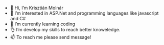 - 👋 Hi, I’m Krisztián Molnár
- 👀 I’m interested in ASP.Net and programming languages like javascript and C#
- 🌱 I’m currently learning coding
- 👌 I’m develop my skills to reach better knoweledge.
- 📫 To reach me please send message!

<!---
KrisztanZero/KrisztanZero is a ✨ special ✨ repository because its `README.md` (this file) appears on your GitHub profile.
You can click the Preview link to take a look at your changes.
--->
